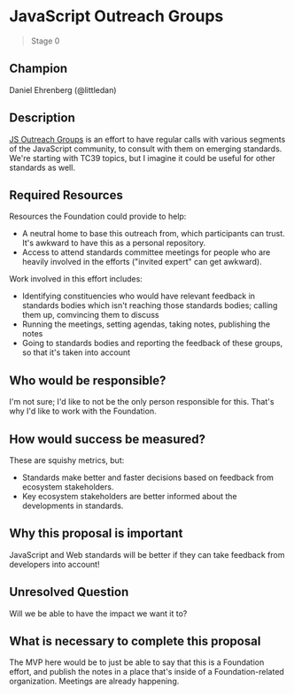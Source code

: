 # JavaScript Outreach Groups
>  Stage 0

## Champion

Daniel Ehrenberg (@littledan)

## Description

[JS Outreach Groups](https://github.com/littledan/js-outreach-groups)
is an effort to have regular calls with various segments of the
JavaScript community, to consult with them on emerging standards.
We're starting with TC39 topics, but I imagine it could be useful for
other standards as well.

## Required Resources

Resources the Foundation could provide to help:
- A neutral home to base this outreach from, which participants can trust. It's awkward to have this as a personal repository.
- Access to attend standards committee meetings for people who are heavily involved in the efforts ("invited expert" can get awkward).

Work involved in this effort includes:
- Identifying constituencies who would have relevant feedback in standards bodies which isn't reaching those standards bodies; calling them up, comvincing them to discuss
- Running the meetings, setting agendas, taking notes, publishing the notes
- Going to standards bodies and reporting the feedback of these groups, so that it's taken into account

## Who would be responsible?

I'm not sure; I'd like to not be the only person responsible for this. That's why I'd like to work with the Foundation.

## How would success be measured?

These are squishy metrics, but:
- Standards make better and faster decisions based on feedback from ecosystem stakeholders.
- Key ecosystem stakeholders are better informed about the developments in standards.

## Why this proposal is important

JavaScript and Web standards will be better if they can take feedback from developers into account!

## Unresolved Question

Will we be able to have the impact we want it to?

## What is necessary to complete this proposal

The MVP here would be to just be able to say that this is a Foundation effort, and publish the notes in a place that's inside of a Foundation-related organization. Meetings are already happening.
